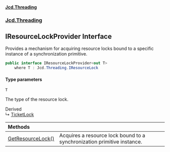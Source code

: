 #### [Jcd.Threading](index.md 'index')
### [Jcd.Threading](Jcd.Threading.md 'Jcd.Threading')

## IResourceLockProvider<T> Interface

Provides a mechanism for acquiring resource locks bound to a specific instance of a synchronization primitive.

```csharp
public interface IResourceLockProvider<out T>
    where T : Jcd.Threading.IResourceLock
```
#### Type parameters

<a name='Jcd.Threading.IResourceLockProvider_T_.T'></a>

`T`

The type of the resource lock.

Derived  
&#8627; [TicketLock](TicketLock.md 'Jcd.Threading.TicketLock')

| Methods | |
| :--- | :--- |
| [GetResourceLock()](IResourceLockProvider_T_.GetResourceLock().md 'Jcd.Threading.IResourceLockProvider<T>.GetResourceLock()') | Acquires a resource lock bound to a synchronization primitive instance. |
